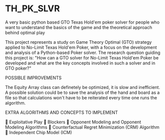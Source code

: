 # TH_PK_SLVR
A very basic python based GTO Texas Hold'em poker solver for people who want to understand the basics of the game and the theoretical approach behind optimal play


This project represents a study on Game Theory Optimal (GTO) strategy applied to No-Limit Texas Hold'em Poker, with a focus on the development and analysis of a Python-based Poker solver. The research question guiding this project is: "How can a GTO solver for No-Limit Texas Hold'em Poker be developed and what are the key concepts involved in such a solver and in GTO poker?"

POSSIBLE IMPROVEMENTS

The Equity Array class can definetely be optimized, it is slow and inefficient. A possible solution could be to save the analysis of the hand and board as a file so that calculations won't have to be reiterated every time one runs the algorithm.

EXTRA ALGORITHMS AND CONCEPTS TO IMPLEMENT


Exploitative Play

Blockers

Opponent Modeling and Opponent Modeling Algorithms

Counterfactual Regret Minimization (CRM) Algorithm

Independent Chip Model (ICM)

